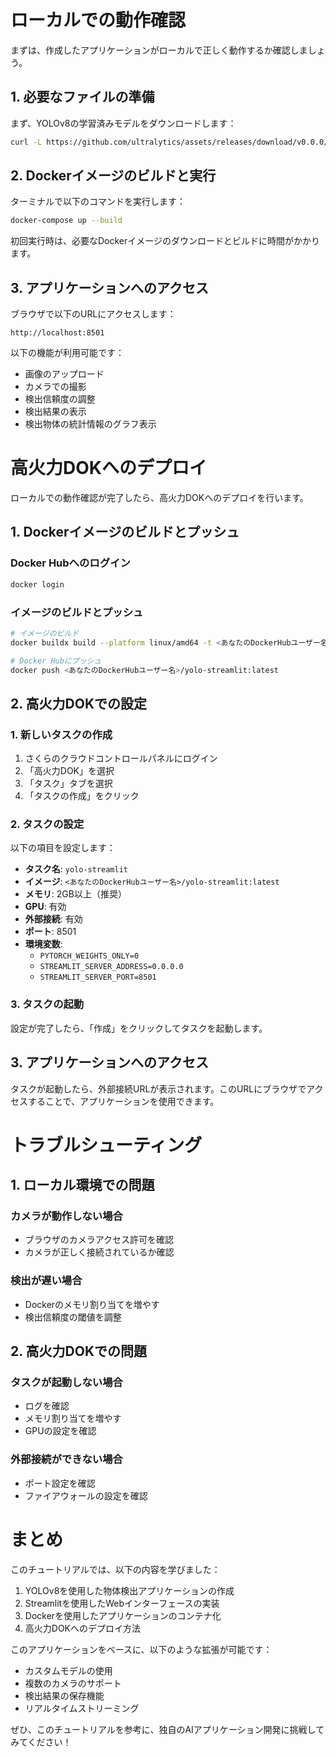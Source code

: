# ローカルでの動作確認

まずは、作成したアプリケーションがローカルで正しく動作するか確認しましょう。

## 1. 必要なファイルの準備

まず、YOLOv8の学習済みモデルをダウンロードします：

```bash
curl -L https://github.com/ultralytics/assets/releases/download/v0.0.0/yolov8s.pt -o yolov8s.pt
```

## 2. Dockerイメージのビルドと実行

ターミナルで以下のコマンドを実行します：

```bash
docker-compose up --build
```

初回実行時は、必要なDockerイメージのダウンロードとビルドに時間がかかります。

## 3. アプリケーションへのアクセス

ブラウザで以下のURLにアクセスします：
```
http://localhost:8501
```

以下の機能が利用可能です：
- 画像のアップロード
- カメラでの撮影
- 検出信頼度の調整
- 検出結果の表示
- 検出物体の統計情報のグラフ表示

# 高火力DOKへのデプロイ

ローカルでの動作確認が完了したら、高火力DOKへのデプロイを行います。

## 1. Dockerイメージのビルドとプッシュ

### Docker Hubへのログイン

```bash
docker login
```

### イメージのビルドとプッシュ

```bash
# イメージのビルド
docker buildx build --platform linux/amd64 -t <あなたのDockerHubユーザー名>/yolo-streamlit:latest .

# Docker Hubにプッシュ
docker push <あなたのDockerHubユーザー名>/yolo-streamlit:latest
```

## 2. 高火力DOKでの設定

### 1. 新しいタスクの作成

1. さくらのクラウドコントロールパネルにログイン
2. 「高火力DOK」を選択
3. 「タスク」タブを選択
4. 「タスクの作成」をクリック

### 2. タスクの設定

以下の項目を設定します：

- **タスク名**: `yolo-streamlit`
- **イメージ**: `<あなたのDockerHubユーザー名>/yolo-streamlit:latest`
- **メモリ**: 2GB以上（推奨）
- **GPU**: 有効
- **外部接続**: 有効
- **ポート**: 8501
- **環境変数**:
  - `PYTORCH_WEIGHTS_ONLY=0`
  - `STREAMLIT_SERVER_ADDRESS=0.0.0.0`
  - `STREAMLIT_SERVER_PORT=8501`

### 3. タスクの起動

設定が完了したら、「作成」をクリックしてタスクを起動します。

## 3. アプリケーションへのアクセス

タスクが起動したら、外部接続URLが表示されます。このURLにブラウザでアクセスすることで、アプリケーションを使用できます。

# トラブルシューティング

## 1. ローカル環境での問題

### カメラが動作しない場合
- ブラウザのカメラアクセス許可を確認
- カメラが正しく接続されているか確認

### 検出が遅い場合
- Dockerのメモリ割り当てを増やす
- 検出信頼度の閾値を調整

## 2. 高火力DOKでの問題

### タスクが起動しない場合
- ログを確認
- メモリ割り当てを増やす
- GPUの設定を確認

### 外部接続ができない場合
- ポート設定を確認
- ファイアウォールの設定を確認

# まとめ

このチュートリアルでは、以下の内容を学びました：

1. YOLOv8を使用した物体検出アプリケーションの作成
2. Streamlitを使用したWebインターフェースの実装
3. Dockerを使用したアプリケーションのコンテナ化
4. 高火力DOKへのデプロイ方法

このアプリケーションをベースに、以下のような拡張が可能です：

- カスタムモデルの使用
- 複数のカメラのサポート
- 検出結果の保存機能
- リアルタイムストリーミング

ぜひ、このチュートリアルを参考に、独自のAIアプリケーション開発に挑戦してみてください！ 